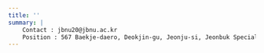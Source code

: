 ```yaml
---
title: ''
summary: |
    Contact : jbnu20@jbnu.ac.kr
    Position : 567 Baekje-daero, Deokjin-gu, Jeonju-si, Jeonbuk Special Self-Governing Province, South Korea
---
```

